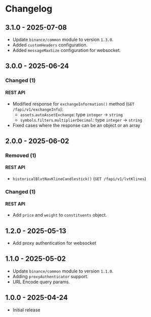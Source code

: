 # Changelog

## 3.1.0 - 2025-07-08

- Update `binance/common` module to version `1.3.0`.
- Added `customHeaders` configuration.
- Added `messageMaxSize` configuration for websocket.

## 3.0.0 - 2025-06-24

### Changed (1)

#### REST API

- Modified response for `exchangeInformation()` method (`GET /fapi/v1/exchangeInfo`):
    - `assets`.`autoAssetExchange`: type `integer` → `string`
    - `symbols`.`filters`.`multiplierDecimal`: type `integer` → `string`
- Fixed cases where the response can be an object or an array

## 2.0.0 - 2025-06-02
### Removed (1)

#### REST API

- `historicalBlvtNavKlineCandlestick()` (`GET /fapi/v1/lvtKlines`)

### Changed (1)

#### REST API

- Add `price` and `weight` to `constituents` object.

## 1.2.0 - 2025-05-13

- Add proxy authentication for websocket

## 1.1.0 - 2025-05-02

- Update `binance/common` module to version `1.1.0`.
- Adding `proxyAuthenticator` support.
- URL Encode query params.

## 1.0.0 - 2025-04-24

- Initial release
